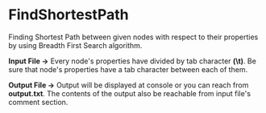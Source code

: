 # FindShortestPath
Finding Shortest Path between given nodes with respect to their properties by using Breadth First Search algorithm.

**Input File ->** Every node's properties have divided by tab character **(\t)**. Be sure that node's properties have a tab character between each of them.

**Output File ->** Output will be displayed at console or you can reach from **output.txt**. The contents of the output also be reachable from input file's comment section.

